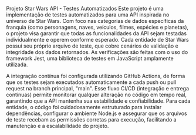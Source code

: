 Projeto Star Wars API - Testes Automatizados
Este projeto é uma implementação de testes automatizados para uma API inspirada no universo de Star Wars. Com foco nas categorias de dados específicas da franquia (como personagens, naves, veículos, filmes, espécies e planetas), o projeto visa garantir que todas as funcionalidades da API sejam testadas individualmente e operem conforme esperado. Cada entidade de Star Wars possui seu próprio arquivo de teste, que cobre cenários de validação e integridade dos dados retornados. As verificações são feitas com o uso do framework Jest, uma biblioteca de testes em JavaScript amplamente utilizada.

A integração contínua foi configurada utilizando GitHub Actions, de forma que os testes sejam executados automaticamente a cada push ou pull request na branch principal, "main". Esse fluxo CI/CD (integração e entrega contínuas) permite monitorar qualquer alteração no código em tempo real, garantindo que a API mantenha sua estabilidade e confiabilidade. Para cada entidade, o código foi cuidadosamente estruturado para instalar dependências, configurar o ambiente Node.js e assegurar que os arquivos de teste recebam as permissões corretas para execução, facilitando a manutenção e a escalabilidade do projeto.
